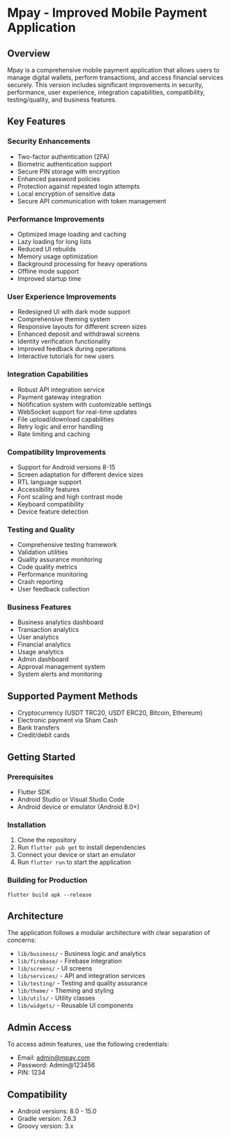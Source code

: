 # Mpay - Improved Mobile Payment Application

## Overview
Mpay is a comprehensive mobile payment application that allows users to manage digital wallets, perform transactions, and access financial services securely. This version includes significant improvements in security, performance, user experience, integration capabilities, compatibility, testing/quality, and business features.

## Key Features

### Security Enhancements
- Two-factor authentication (2FA)
- Biometric authentication support
- Secure PIN storage with encryption
- Enhanced password policies
- Protection against repeated login attempts
- Local encryption of sensitive data
- Secure API communication with token management

### Performance Improvements
- Optimized image loading and caching
- Lazy loading for long lists
- Reduced UI rebuilds
- Memory usage optimization
- Background processing for heavy operations
- Offline mode support
- Improved startup time

### User Experience Improvements
- Redesigned UI with dark mode support
- Comprehensive theming system
- Responsive layouts for different screen sizes
- Enhanced deposit and withdrawal screens
- Identity verification functionality
- Improved feedback during operations
- Interactive tutorials for new users

### Integration Capabilities
- Robust API integration service
- Payment gateway integration
- Notification system with customizable settings
- WebSocket support for real-time updates
- File upload/download capabilities
- Retry logic and error handling
- Rate limiting and caching

### Compatibility Improvements
- Support for Android versions 8-15
- Screen adaptation for different device sizes
- RTL language support
- Accessibility features
- Font scaling and high contrast mode
- Keyboard compatibility
- Device feature detection

### Testing and Quality
- Comprehensive testing framework
- Validation utilities
- Quality assurance monitoring
- Code quality metrics
- Performance monitoring
- Crash reporting
- User feedback collection

### Business Features
- Business analytics dashboard
- Transaction analytics
- User analytics
- Financial analytics
- Usage analytics
- Admin dashboard
- Approval management system
- System alerts and monitoring

## Supported Payment Methods
- Cryptocurrency (USDT TRC20, USDT ERC20, Bitcoin, Ethereum)
- Electronic payment via Sham Cash
- Bank transfers
- Credit/debit cards

## Getting Started

### Prerequisites
- Flutter SDK
- Android Studio or Visual Studio Code
- Android device or emulator (Android 8.0+)

### Installation
1. Clone the repository
2. Run `flutter pub get` to install dependencies
3. Connect your device or start an emulator
4. Run `flutter run` to start the application

### Building for Production
```
flutter build apk --release
```

## Architecture
The application follows a modular architecture with clear separation of concerns:
- `lib/business/` - Business logic and analytics
- `lib/firebase/` - Firebase integration
- `lib/screens/` - UI screens
- `lib/services/` - API and integration services
- `lib/testing/` - Testing and quality assurance
- `lib/theme/` - Theming and styling
- `lib/utils/` - Utility classes
- `lib/widgets/` - Reusable UI components

## Admin Access
To access admin features, use the following credentials:
- Email: admin@mpay.com
- Password: Admin@123456
- PIN: 1234

## Compatibility
- Android versions: 8.0 - 15.0
- Gradle version: 7.6.3
- Groovy version: 3.x
